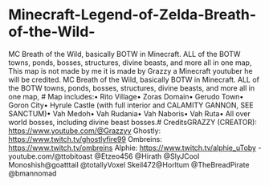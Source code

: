 # Minecraft-Legend-of-Zelda-Breath-of-the-Wild-
MC Breath of the Wild, basically BOTW in Minecraft. ALL of the BOTW towns, ponds, bosses, structures, divine beasts, and more all in one map, 
This map is not made by me it is made by Grazzy a Minecraft youtuber he will be credited. MC Breath of the Wild, basically BOTW in Minecraft. ALL of the BOTW towns, ponds, bosses, structures, divine beasts, and more all in one map, # Map includes:• Rito Village• Zoras Domain• Gerudo Town• Goron City• Hyrule Castle (with full interior and CALAMITY GANNON, SEE SANCTUM)• Vah Medoh• Vah Rudania• Vah Naboris• Vah Ruta• All over world bosses, including divine beast bosses.# CreditsGRAZZY (CREATOR): https://www.youtube.com/@Grazzyy Ghostly: https://www.twitch.tv/ghostlyfire99 Ombreins: https://www.twitch.tv/ombreins Alphie:  https://www.twitch.tv/alphie_uToby -  youtube.com/@ttobitoast ‪@Etzeo456‬ ‪@Hirath‬ ‪@SlyJCool‬ Monoshish‪@goatttail‬ ‪@totallyVoxel‬ Skeil472‪@Horltum‬ ‪@TheBreadPirate‬ ‪@bmannomad‬ 
